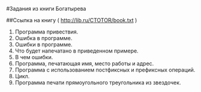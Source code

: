 #Задания из книги Богатырева

##Ссылка на книгу ( http://lib.ru/CTOTOR/book.txt )
1. Программа привествия.
2. Ошибка в программе.
3. Ошибки в программе.
4. Что будет напечатано в приведенном примере.
5. В чем ошибки.
6. Программа, печатающая имя, место работы и адрес.
7. Программа с использованием постфиксных и префиксных операций.
8. Цикл.
9. Программа печати прямоугольного треугольника из звездочек.
